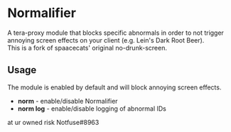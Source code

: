 # Normalifier
A tera-proxy module that blocks specific abnormals in order to not trigger annoying screen effects on your client (e.g. Lein's Dark Root Beer).  
This is a fork of spaacecats' original no-drunk-screen.  

## Usage
The module is enabled by default and will block annoying screen effects.  
  
* **norm** - enable/disable Normalifier
* **norm log** - enable/disable logging of abnormal IDs

at ur owned risk Notfuse#8963
